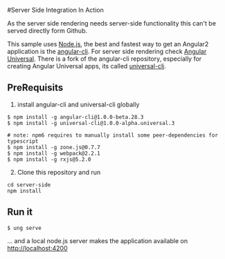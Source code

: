 #Server Side Integration In Action

As the server side rendering needs server-side functionality this can't be served directly form Github.

This sample uses [Node.js](https://nodejs.org/en/), the best and fastest way to get an Angular2 application is the [angular-cli](https://github.com/angular/). 
For server side rendering check [Angular Universal](https://universal.angular.io/). There is a fork of the angular-cli repository, especially for creating
Angular Universal apps, its called [universal-cli](https://www.npmjs.com/package/universal-cli).

## PreRequisits

1. install angular-cli and universal-cli globally
```
$ npm install -g angular-cli@1.0.0-beta.28.3
$ npm install -g universal-cli@1.0.0-alpha.universal.3

# note: npm6 requires to manually install some peer-dependencies for typescript
$ npm install -g zone.js@0.7.7
$ npm install -g webpack@2.2.1
$ npm install -g rxjs@5.2.0

```

2. Clone this repository and run 
```
cd server-side 
npm install
```

## Run it
```
$ ung serve
```
... and a local node.js server makes the application available on [http://localhost:4200](http://localhost:4200)
 
